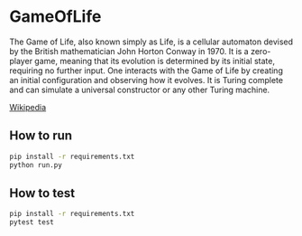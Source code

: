 # GameOfLife

The Game of Life, also known simply as Life, is a cellular automaton devised by the British mathematician John Horton Conway in 1970. It is a zero-player game, meaning that its evolution is determined by its initial state, requiring no further input. One interacts with the Game of Life by creating an initial configuration and observing how it evolves. It is Turing complete and can simulate a universal constructor or any other Turing machine.

[Wikipedia](https://en.wikipedia.org/wiki/Conway%27s_Game_of_Life)

## How to run

```bash
pip install -r requirements.txt
python run.py
```

## How to test

```bash
pip install -r requirements.txt
pytest test
```